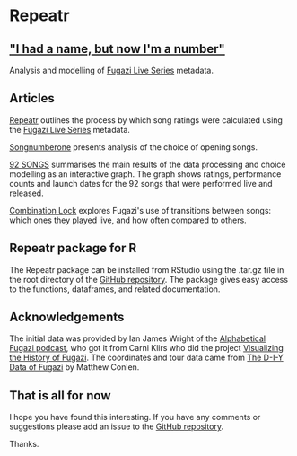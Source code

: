 # Repeatr

## ["I had a name, but now I'm a number"](https://fugazi.bandcamp.com/track/repeater)

Analysis and modelling of [Fugazi Live Series](https://www.dischord.com/fugazi_live_series) metadata. 

## Articles

[Repeatr](https://alexmitrani.github.io/Repeatr/articles/Repeatr.html) outlines the process by which song ratings were calculated using the [Fugazi Live Series](https://www.dischord.com/fugazi_live_series) metadata. 

[Songnumberone](https://alexmitrani.github.io/Repeatr/articles/Songnumberone.html) presents analysis of the choice of opening songs.  

[92 SONGS](https://alexmitrani.github.io/Repeatr/articles/92songs.html) summarises the main results of the data processing and choice modelling as an interactive graph.  The graph  shows ratings, performance counts and launch dates for the 92 songs that were performed live and released.  

[Combination Lock](https://alexmitrani.github.io/Repeatr/articles/CombinationLock.html) explores Fugazi's use of transitions between songs: which ones they played live, and how often compared to others.  

## Repeatr package for R

The Repeatr package can be installed from RStudio using the .tar.gz file in the root directory of the [GitHub repository](https://github.com/alexmitrani/Repeatr).  The package gives easy access to the functions, dataframes, and related documentation.

## Acknowledgements

The initial data was provided by Ian James Wright of the [Alphabetical Fugazi podcast](https://the-alphabetical-fugazi.pinecast.co/), who got it from Carni Klirs who did the project [Visualizing the History of Fugazi](https://www.carniklirs.com/project/fugazi). The coordinates and tour data came from [The D-I-Y Data of Fugazi](https://github.com/mathisonian/diy-data-fugazi) by Matthew Conlen. 

## That is all for now

I hope you have found this interesting. If you have any comments or suggestions please add an issue to the [GitHub repository](https://github.com/alexmitrani/Repeatr/).

Thanks. 

